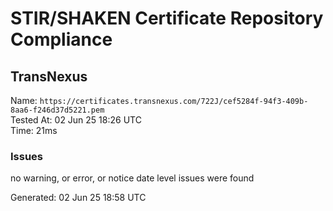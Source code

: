 # STIR/SHAKEN Certificate Repository Compliance

## TransNexus

Name: `https://certificates.transnexus.com/722J/cef5284f-94f3-409b-8aa6-f246d37d5221.pem`\
Tested At: 02 Jun 25 18:26 UTC\
Time: 21ms

### Issues

no warning, or error, or notice date level issues were found

Generated: 02 Jun 25 18:58 UTC